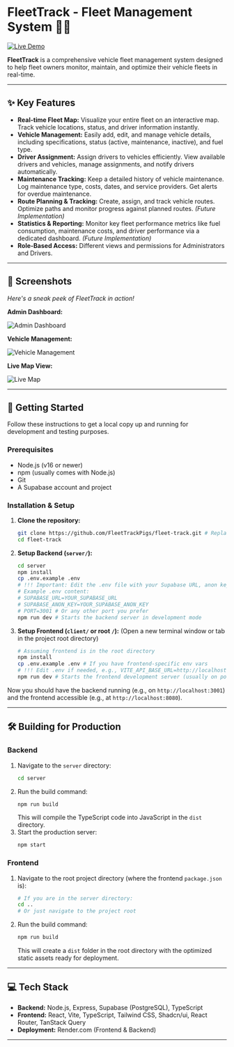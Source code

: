# FleetTrack - Fleet Management System 🚚💨

[![Live Demo](https://img.shields.io/badge/Live%20Demo-Visit%20Site-brightgreen)](https://fleet-track-web.onrender.com/)

<!-- Add other badges like build status, license etc. here -->
<!-- [![Build Status](<URL_TO_BUILD_BADGE>)](<URL_TO_BUILD_PIPELINE>) -->
<!-- [![License: MIT](https://img.shields.io/badge/License-MIT-yellow.svg)](https://opensource.org/licenses/MIT) -->

**FleetTrack** is a comprehensive vehicle fleet management system designed to help fleet owners monitor, maintain, and optimize their vehicle fleets in real-time.

---

## ✨ Key Features

- **Real-time Fleet Map:** Visualize your entire fleet on an interactive map. Track vehicle locations, status, and driver information instantly.
- **Vehicle Management:** Easily add, edit, and manage vehicle details, including specifications, status (active, maintenance, inactive), and fuel type.
- **Driver Assignment:** Assign drivers to vehicles efficiently. View available drivers and vehicles, manage assignments, and notify drivers automatically.
- **Maintenance Tracking:** Keep a detailed history of vehicle maintenance. Log maintenance type, costs, dates, and service providers. Get alerts for overdue maintenance.
- **Route Planning & Tracking:** Create, assign, and track vehicle routes. Optimize paths and monitor progress against planned routes. _(Future Implementation)_
- **Statistics & Reporting:** Monitor key fleet performance metrics like fuel consumption, maintenance costs, and driver performance via a dedicated dashboard. _(Future Implementation)_
- **Role-Based Access:** Different views and permissions for Administrators and Drivers.

---

## 📸 Screenshots

_Here's a sneak peek of FleetTrack in action!_

**Admin Dashboard:**


![Admin Dashboard](https://github.com/user-attachments/assets/24242749-2b61-4800-b6d4-ca048399cf9b)

**Vehicle Management:**

![Vehicle Management](https://github.com/user-attachments/assets/59928d6f-edf4-45eb-8a75-cfb065fb863e)

**Live Map View:**

![Live Map](https://github.com/user-attachments/assets/199f3cc3-573a-4c56-aaf5-d373488b7b28)

---

## 🚀 Getting Started

Follow these instructions to get a local copy up and running for development and testing purposes.

### Prerequisites

- Node.js (v16 or newer)
- npm (usually comes with Node.js)
- Git
- A Supabase account and project

### Installation & Setup

1.  **Clone the repository:**

    ```bash
    git clone https://github.com/FleetTrackPigs/fleet-track.git # Replace with your repo URL
    cd fleet-track
    ```

2.  **Setup Backend (`server/`):**

    ```bash
    cd server
    npm install
    cp .env.example .env
    # !!! Important: Edit the .env file with your Supabase URL, anon key, and other secrets !!!
    # Example .env content:
    # SUPABASE_URL=YOUR_SUPABASE_URL
    # SUPABASE_ANON_KEY=YOUR_SUPABASE_ANON_KEY
    # PORT=3001 # Or any other port you prefer
    npm run dev # Starts the backend server in development mode
    ```

3.  **Setup Frontend (`client/` or root `/`):**
    (Open a new terminal window or tab in the project root directory)
    ```bash
    # Assuming frontend is in the root directory
    npm install
    cp .env.example .env # If you have frontend-specific env vars
    # !!! Edit .env if needed, e.g., VITE_API_BASE_URL=http://localhost:3001/api !!!
    npm run dev # Starts the frontend development server (usually on port 8080)
    ```

Now you should have the backend running (e.g., on `http://localhost:3001`) and the frontend accessible (e.g., at `http://localhost:8080`).

---

## 🛠️ Building for Production

### Backend

1.  Navigate to the `server` directory:
    ```bash
    cd server
    ```
2.  Run the build command:
    ```bash
    npm run build
    ```
    This will compile the TypeScript code into JavaScript in the `dist` directory.
3.  Start the production server:
    ```bash
    npm start
    ```

### Frontend

1.  Navigate to the root project directory (where the frontend `package.json` is):
    ```bash
    # If you are in the server directory:
    cd ..
    # Or just navigate to the project root
    ```
2.  Run the build command:
    ```bash
    npm run build
    ```
    This will create a `dist` folder in the root directory with the optimized static assets ready for deployment.

---

## 💻 Tech Stack

- **Backend:** Node.js, Express, Supabase (PostgreSQL), TypeScript
- **Frontend:** React, Vite, TypeScript, Tailwind CSS, Shadcn/ui, React Router, TanStack Query
- **Deployment:** Render.com (Frontend & Backend)

---

<!-- Optional Sections -->
<!--
## Contributing

Contributions are welcome! Please read the CONTRIBUTING.md file for details on our code of conduct, and the process for submitting pull requests.
-->

<!--
## License

This project is licensed under the MIT License - see the LICENSE.md file for details.
-->
